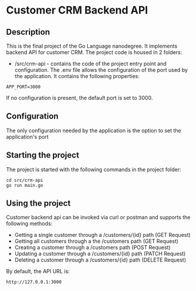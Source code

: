 # Customer CRM Backend API

## Description

This is the final project of the Go Language nanodegree. It implements backend API for customer CRM.
The project code is housed in 2 folders:

- /src/crm-api - contains the code of the project entry point and configuration. The .env file allows
the configuration of the port used by the application. It contains the following properties:

```
APP_PORT=3000

```
If no configuration is present, the default port is set to 3000.

## Configuration

The only configuration needed by the application is the option to set the application's port

## Starting the project

The project is started with the following commands in the project folder:

```
cd src/crm-api
go run main.go

```
## Using the project

Customer backend api can be invoked via curl or postman and supports the following methods:

- Getting a single customer through a /customers/{id} path (GET Request)
- Getting all customers through a the /customers path (GET Request)
- Creating a customer through a /customers path (POST Request)
- Updating a customer through a /customers/{id} path (PATCH Request)
- Deleting a customer through a /customers/{id} path (DELETE Request)

By default, the API URL is: 

```
http://127.0.0.1:3000

```
